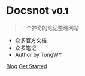 
# Docsnot <small>v0.1</small>

> 一个神奇的笔记整理网站

- 众多官方文档
- 众多笔记
- Author by TongWY

[Blog](https://wshangji.github.io/)
[Get Started](/README.md)
